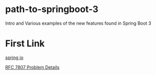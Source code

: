 # path-to-springboot-3
Intro and Various examples of the new features found in Spring Boot 3


# First Link 

[spring io](https://spring.io/blog/2022/10/12/spring-framework-6-0-goes-rc1)

[RFC 7807 Problem Details]()
